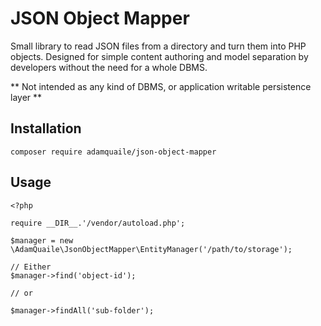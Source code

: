 # JSON Object Mapper

Small library to read JSON files from a directory and turn them into PHP objects. Designed for simple content authoring and model separation by developers without the need for a whole DBMS.

** Not intended as any kind of DBMS, or application writable persistence layer **

## Installation

    composer require adamquaile/json-object-mapper

## Usage

    <?php

    require __DIR__.'/vendor/autoload.php';

    $manager = new \AdamQuaile\JsonObjectMapper\EntityManager('/path/to/storage');

    // Either
    $manager->find('object-id');

    // or

    $manager->findAll('sub-folder');

